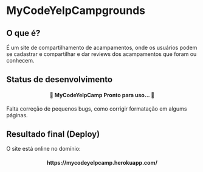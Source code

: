 # MyCodeYelpCampgrounds
## O que é?
<p>
  É um site de compartilhamento de acampamentos, onde os usuários podem se cadastrar e compartilhar e dar reviews dos acampamentos que foram ou conhecem.
</p>

## Status de desenvolvimento
<h4 align="center"> 
	🚧  MyCodeYelpCamp Pronto para uso...  🚧
</h4>
<p>
Falta correção de pequenos bugs, como corrigir formatação em algums páginas.
</p>

## Resultado final (Deploy)
<p>
	O site está online no domínio:
	<h4 align="center"> 
	https://mycodeyelpcamp.herokuapp.com/
</h4>
</p>
